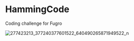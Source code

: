 # HammingCode
Coding challenge for Fugro

![277423213_377240377601522_640490265871949522_n](https://user-images.githubusercontent.com/45986489/162341057-aa6e1631-3d2b-4b48-8020-4f867e60aaf1.png)

